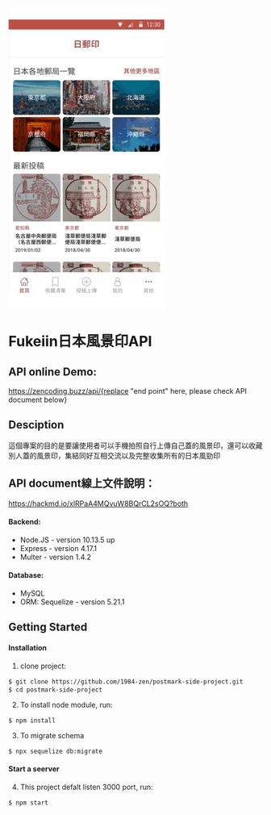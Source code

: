 ![](https://github.com/1984-zen/postmark-side-project/blob/dev/public/postmark-side-project-screen_shoot.gif)
# Fukeiin日本風景印API
## API online Demo:
https://zencoding.buzz/api/{replace "end point" here, please check API document below}
## Desciption
這個專案的目的是要讓使用者可以手機拍照自行上傳自己蓋的風景印，還可以收藏別人蓋的風景印，集結同好互相交流以及完整收集所有的日本風勁印<br />
## API document線上文件說明：
https://hackmd.io/xlRPaA4MQvuW8BQrCL2sOQ?both
#### Backend: 
- Node.JS - version 10.13.5 up
- Express - version 4.17.1
- Multer - version 1.4.2
#### Database:
- MySQL
- ORM: Sequelize - version 5.21.1

## Getting Started
#### Installation
1. clone project:
```
$ git clone https://github.com/1984-zen/postmark-side-project.git
$ cd postmark-side-project
```
2. To install node module, run:
```
$ npm install
```
3. To migrate schema
```
$ npx sequelize db:migrate
```
#### Start a seerver
4. This project defalt listen 3000 port, run:
```
$ npm start
```